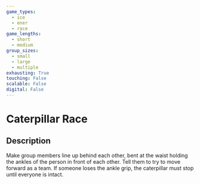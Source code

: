 ```yaml
---
game_types:
  - ice
  - ener
  - race
game_lengths:
  - short
  - medium
group_sizes:
  - small
  - large
  - multiple
exhausting: True
touching: False
scalable: False
digital: False
---
```

# Caterpillar Race

## Description
Make group members line up behind each other, bent at the waist holding the
ankles of the person in front of each other. Tell them to try to move forward as a team. If someone loses the ankle grip, the caterpillar must stop until everyone is intact.
